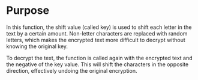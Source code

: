 # Purpose
In this function, the shift value (called key) is used to shift each letter in the text by a certain amount. Non-letter characters are replaced with random letters, which makes the encrypted text more difficult to decrypt without knowing the original key.

To decrypt the text, the function is called again with the encrypted text and the negative of the key value. This will shift the characters in the opposite direction, effectively undoing the original encryption. 
